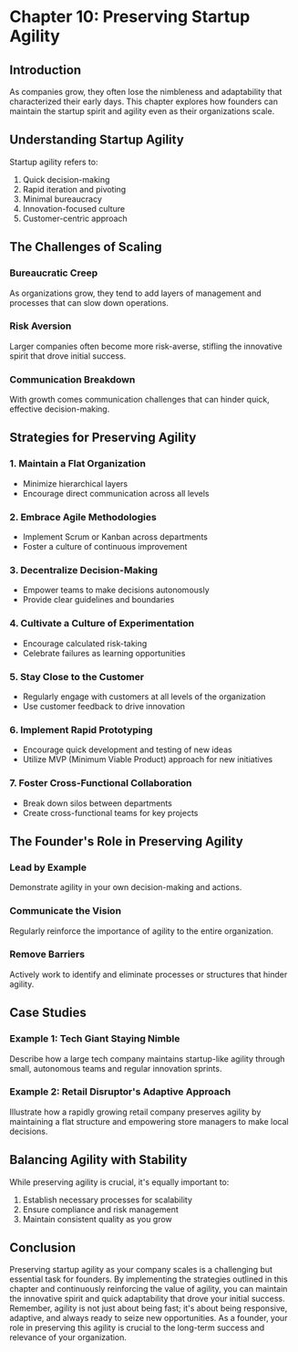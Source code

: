 # Chapter 10: Preserving Startup Agility

## Introduction

As companies grow, they often lose the nimbleness and adaptability that characterized their early days. This chapter explores how founders can maintain the startup spirit and agility even as their organizations scale.

## Understanding Startup Agility

Startup agility refers to:

1. Quick decision-making
2. Rapid iteration and pivoting
3. Minimal bureaucracy
4. Innovation-focused culture
5. Customer-centric approach

## The Challenges of Scaling

### Bureaucratic Creep

As organizations grow, they tend to add layers of management and processes that can slow down operations.

### Risk Aversion

Larger companies often become more risk-averse, stifling the innovative spirit that drove initial success.

### Communication Breakdown

With growth comes communication challenges that can hinder quick, effective decision-making.

## Strategies for Preserving Agility

### 1. Maintain a Flat Organization

- Minimize hierarchical layers
- Encourage direct communication across all levels

### 2. Embrace Agile Methodologies

- Implement Scrum or Kanban across departments
- Foster a culture of continuous improvement

### 3. Decentralize Decision-Making

- Empower teams to make decisions autonomously
- Provide clear guidelines and boundaries

### 4. Cultivate a Culture of Experimentation

- Encourage calculated risk-taking
- Celebrate failures as learning opportunities

### 5. Stay Close to the Customer

- Regularly engage with customers at all levels of the organization
- Use customer feedback to drive innovation

### 6. Implement Rapid Prototyping

- Encourage quick development and testing of new ideas
- Utilize MVP (Minimum Viable Product) approach for new initiatives

### 7. Foster Cross-Functional Collaboration

- Break down silos between departments
- Create cross-functional teams for key projects

## The Founder's Role in Preserving Agility

### Lead by Example

Demonstrate agility in your own decision-making and actions.

### Communicate the Vision

Regularly reinforce the importance of agility to the entire organization.

### Remove Barriers

Actively work to identify and eliminate processes or structures that hinder agility.

## Case Studies

### Example 1: Tech Giant Staying Nimble

Describe how a large tech company maintains startup-like agility through small, autonomous teams and regular innovation sprints.

### Example 2: Retail Disruptor's Adaptive Approach

Illustrate how a rapidly growing retail company preserves agility by maintaining a flat structure and empowering store managers to make local decisions.

## Balancing Agility with Stability

While preserving agility is crucial, it's equally important to:

1. Establish necessary processes for scalability
2. Ensure compliance and risk management
3. Maintain consistent quality as you grow

## Conclusion

Preserving startup agility as your company scales is a challenging but essential task for founders. By implementing the strategies outlined in this chapter and continuously reinforcing the value of agility, you can maintain the innovative spirit and quick adaptability that drove your initial success. Remember, agility is not just about being fast; it's about being responsive, adaptive, and always ready to seize new opportunities. As a founder, your role in preserving this agility is crucial to the long-term success and relevance of your organization.
